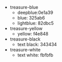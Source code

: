 * treasure-blue
  * deepblue:0e1a39
  * blue: 325ab6
  * lightblue: 82dbc5
* treasure-yellow
  * yellow: f4e848
* treasure-black
  * text black: 343434
* treasure-white
  * text white: fbfbfb
